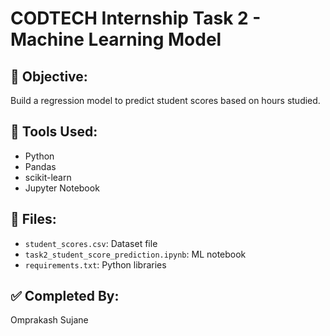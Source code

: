 # CODTECH Internship Task 2 - Machine Learning Model

## 🎯 Objective:
Build a regression model to predict student scores based on hours studied.

## 🔧 Tools Used:
- Python
- Pandas
- scikit-learn
- Jupyter Notebook

## 📁 Files:
- `student_scores.csv`: Dataset file
- `task2_student_score_prediction.ipynb`: ML notebook
- `requirements.txt`: Python libraries

## ✅ Completed By:
Omprakash Sujane
